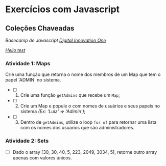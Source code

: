 # Exercícios com Javascript

## Coleções Chaveadas
*Basecamp de Javascript [Digital Innovation One](https://dio.me/sign-up?ref=DD8ANWA8RE?target=_blank)*

*<a href="https://dio.me/sign-up?ref=DD8ANWA8RE/?target=_blank">Hello test</a>*

### Atividade 1: Maps

Crie uma função que retorna o nome dos membros de um Map que tem o papel 'ADMIN' no sistema.

- [ ] 1. Crie uma função ```getAdmins``` que recebe um ```Map```;
- [ ] 2. Crie um Map e popule o com nomes de usuários e seus papeis no sistema _(Ex: 'Luiz' => 'Adimin')_;
- [ ] 3. Dentro de ```getAdmins```, utilize o loop ```for of``` para retornar uma lista com os nomes dos usuarios que são administradores. 

### Atividade 2: Sets

- [ ] Dado o array [30, 30, 40, 5, 223, 2049, 3034, 5], retorne outro array apenas com valores únicos.

